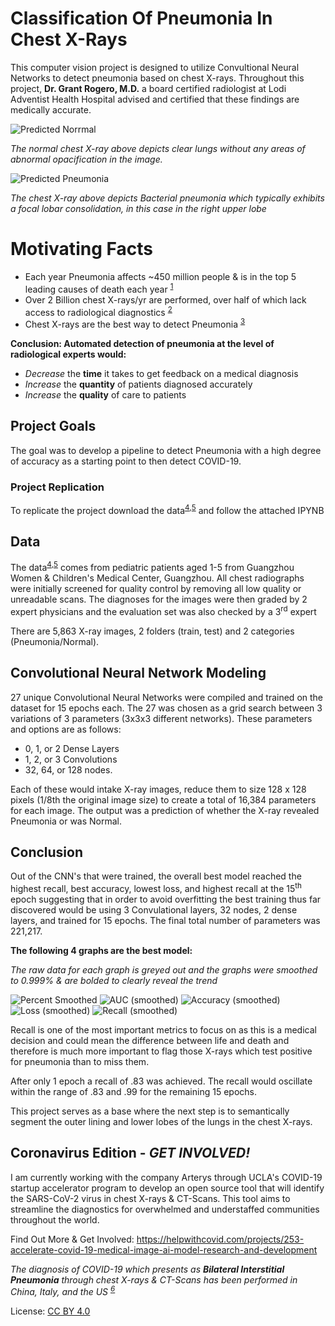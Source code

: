 # Classification Of Pneumonia In Chest X-Rays
This computer vision project is designed to utilize Convultional Neural Networks to detect pneumonia based on chest X-rays. Throughout this project, __Dr. Grant Rogero, M.D.__ a board certified radiologist at Lodi Adventist Health Hospital advised and certified that these findings are medically accurate.

![Predicted Norrmal](imgs/Predicted-Normal.png)

_The normal chest X-ray above depicts clear lungs without any areas of abnormal opacification in the image._

![Predicted Pneumonia](imgs/Predicted-Pneumonia.png)

_The chest X-ray above depicts Bacterial pneumonia which typically exhibits a focal lobar consolidation, in this case in the right upper lobe_

# Motivating Facts
- Each year Pneumonia affects ~450 million people & is in the top 5 leading causes of death each year <sup>[1]
- Over 2 Billion chest X-rays/yr are performed, over half of which lack access to radiological diagnostics <sup>[2]
- Chest X-rays are the best way to detect Pneumonia <sup>[3]

__Conclusion: Automated detection of pneumonia at the level of radiological experts would:__
- _Decrease_ the **time** it takes to get feedback on a medical diagnosis
- _Increase_ the **quantity** of patients diagnosed accurately
- _Increase_ the **quality** of care to patients

## Project Goals

The goal was to develop a pipeline to detect Pneumonia with a high degree of accuracy as a starting point to then detect COVID-19.

### Project Replication

To replicate the project download the data<sup>[4]</sup><sup>,[5]</sup> and follow the attached IPYNB

## Data

The data<sup>[4]</sup><sup>,[5]</sup> comes from pediatric patients aged 1-5 from Guangzhou Women & Children's Medical Center, Guangzhou. All chest radiographs were initially screened for quality control by removing all low quality or unreadable scans. The diagnoses for the images were then graded by 2 expert physicians and the evaluation set was also checked by a 3<sup>rd</sup> expert

There are 5,863 X-ray images, 2 folders (train, test) and 2 categories (Pneumonia/Normal).

## Convolutional Neural Network Modeling

27 unique Convolutional Neural Networks were compiled and trained on the dataset for 15 epochs each. The 27 was chosen as a grid search between 3 variations of 3 parameters (3x3x3 different networks). These parameters and options are as follows:
- 0,  1, or  2 Dense Layers
- 1,  2, or  3 Convolutions
- 32, 64, or 128 nodes.

Each of these would intake X-ray images, reduce them to size 128 x 128 pixels (1/8th the original image size) to create a total of 16,384 parameters for each image. The output was a prediction of whether the X-ray revealed Pneumonia or was Normal.
  
## Conclusion

Out of the CNN's that were trained, the overall best model reached the highest recall, best accuracy, lowest loss, and highest recall at the 15<sup>th</sup> epoch suggesting that in order to avoid overfitting the best training thus far discovered would be using 3 Convulational layers, 32 nodes, 2 dense layers, and trained for 15 epochs. The final total number of parameters was 221,217.

__The following 4 graphs are the best model:__

_The raw data for each graph is greyed out and the graphs were smoothed to 0.999% & are bolded to clearly reveal the trend_

![Percent Smoothed](imgs/Smoothing.png)
![AUC (smoothed)](imgs/AUC-smoothed.png)
![Accuracy (smoothed)](imgs/Accuracy-smoothed.png)
![Loss (smoothed)](imgs/Loss-smoothed.png)
![Recall (smoothed)](imgs/Recall-smoothed.png)

Recall is one of the most important metrics to focus on as this is a medical decision and could mean the difference between life and death and therefore is much more important to flag those X-rays which test positive for pneumonia than to miss them. 

After only 1 epoch a recall of .83 was achieved. The recall would oscillate within the range of .83 and .99 for the remaining 15 epochs.

This project serves as a base where the next step is to semantically segment the outer lining and lower lobes of the lungs in the chest X-rays.

## Coronavirus Edition - *GET INVOLVED!*

I am currently working with the company Arterys through UCLA's COVID-19 startup accelerator program to develop an open source tool that will identify the SARS-CoV-2 virus in chest X-rays & CT-Scans. This tool aims to streamline the diagnostics for overwhelmed and understaffed communities throughout the world.


Find Out More & Get Involved:
https://helpwithcovid.com/projects/253-accelerate-covid-19-medical-image-ai-model-research-and-development


*The diagnosis of COVID-19 which presents as __Bilateral Interstitial Pneumonia__ through chest X-rays & CT-Scans has been performed in China, Italy, and the US <sup>[6]*

License: [CC BY 4.0]

[1]: https://www.thelancet.com/journals/lancet/article/PIIS0140-6736(10)61459-6/fulltext
[2]: https://arxiv.org/pdf/1711.05225.pdf
[3]: https://www.nhlbi.nih.gov/health-topics/chest-x-ray
[4]: https://data.mendeley.com/datasets/rscbjbr9sj/2
[5]: http://www.cell.com/cell/fulltext/S0092-8674(18)30154-5
[6]: https://jamanetwork.com/journals/jama/fullarticle/2762130
[CC BY 4.0]: https://creativecommons.org/licenses/by/4.0/
